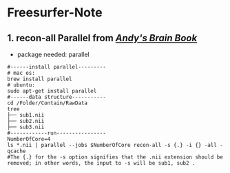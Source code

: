 # Freesurfer-Note
## **1. recon-all Parallel** from *[Andy's Brain Book](https://andysbrainbook.readthedocs.io/en/latest/FreeSurfer/FS_ShortCourse/FS_04_ReconAllParallel.html)*
- package needed: parallel
```
#------install parallel---------
# mac os:
brew install parallel
# ubuntu:
sudo apt-get install parallel
#------data structure-----------
cd /Folder/Contain/RawData
tree
├── sub1.nii
├── sub2.nii
├── sub3.nii
#------------run----------------
NumberOfCore=4
ls *.nii | parallel --jobs $NumberOfCore recon-all -s {.} -i {} -all -qcache
#The {.} for the -s option signifies that the .nii extension should be removed; in other words, the input to -s will be sub1, sub2 .
```
 
